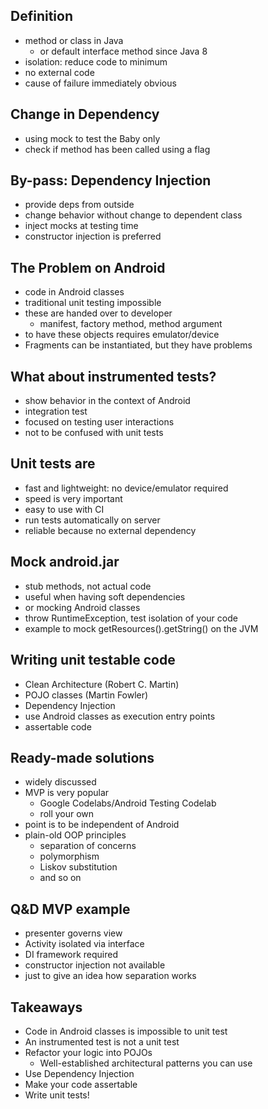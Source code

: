 ## Definition

* method or class in Java
  * or default interface method since Java 8
* isolation: reduce code to minimum
* no external code
* cause of failure immediately obvious

## Change in Dependency

* using mock to test the Baby only
* check if method has been called using a flag

## By-pass: Dependency Injection

* provide deps from outside
* change behavior without change to dependent class
* inject mocks at testing time
* constructor injection is preferred

## The Problem on Android

* code in Android classes
* traditional unit testing impossible
* these are handed over to developer
  * manifest, factory method, method argument
* to have these objects requires emulator/device
* Fragments can be instantiated, but they have problems

## What about instrumented tests?

* show behavior in the context of Android
* integration test
* focused on testing user interactions
* not to be confused with unit tests

## Unit tests are

* fast and lightweight: no device/emulator required
* speed is very important
* easy to use with CI
* run tests automatically on server
* reliable because no external dependency

## Mock android.jar

* stub methods, not actual code
* useful when having soft dependencies
* or mocking Android classes
* throw RuntimeException, test isolation of your code
* example to mock getResources().getString() on the JVM

## Writing unit testable code

* Clean Architecture (Robert C. Martin)
* POJO classes (Martin Fowler)
* Dependency Injection
* use Android classes as execution entry points
* assertable code

## Ready-made solutions

* widely discussed
* MVP is very popular
  * Google Codelabs/Android Testing Codelab
  * roll your own
* point is to be independent of Android
* plain-old OOP principles
  * separation of concerns
  * polymorphism
  * Liskov substitution
  * and so on

## Q&D MVP example

* presenter governs view
* Activity isolated via interface
* DI framework required
* constructor injection not available
* just to give an idea how separation works

## Takeaways

* Code in Android classes is impossible to unit test
* An instrumented test is not a unit test
* Refactor your logic into POJOs
    * Well-established architectural patterns you can use  
* Use Dependency Injection
* Make your code assertable
* Write unit tests!
